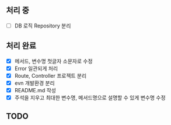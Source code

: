 ## 처리 중
- [ ] DB 로직 Repository 분리


## 처리 완료
- [x] 메서드, 변수명 첫글자 소문자로 수정
- [x] Error 일관되게 처리
- [x] Route, Controller 프로젝트 분리
- [x] evn 개발환경 분리
- [x] README.md 작성
- [x] 주석을 지우고 최대한 변수명, 메서드명으로 설명할 수 있게 변수명 수정

## TODO
